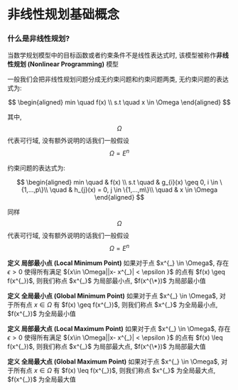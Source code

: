 # 非线性规划基础概念

### 什么是非线性规划?

当数学规划模型中的目标函数或者约束条件不是线性表达式时, 该模型被称作**非线性规划 (Nonlinear Programming)** 模型

一般我们会把非线性规划问题分成无约束问题和约束问题两类, 无约束问题的表达式为:

$$
\begin{aligned}
min \quad f(x) \\
s.t \quad x \in \Omega
\end{aligned}
$$

其中, $$\Omega$$ 代表可行域, 没有额外说明的话我们一般假设 $$\Omega = E^{n}$$

约束问题的表达式为:

$$
\begin{aligned}
min \quad & f(x) \\
s.t \quad & g_{i}(x) \geq 0, i \in \{1,...,p\}\\
\quad & h_{j}(x) = 0, j \in \{1,...,m\}\\
\quad & x \in \Omega
\end{aligned}
$$

同样 $$\Omega$$ 代表可行域, 没有额外说明的话我们一般假设 $$\Omega = E^{n}$$

**定义 局部最小点 (Local Minimum Point)** 如果对于点 $x^{_} \in \Omega$, 存在 $\epsilon > 0$ 使得所有满足 ${x\in \Omega||x- x^{_}| < \epsilon }$ 的点有 $f(x) \geq f(x^{_})$, 则我们称点 $x^{_}$ 为局部最小点, $f(x^{\*})$ 为局部最小值

**定义 全局最小点 (Global Minimum Point)** 如果对于点 $x^{_} \in \Omega$, 对于所有点 $x\in \Omega$ 有 $f(x) \geq f(x^{_})$, 则我们称点 $x^{_}$ 为全局最小点, $f(x^{_})$ 为全局最小值

**定义 局部最大点 (Local Maximum Point)** 如果对于点 $x^{_} \in \Omega$, 存在 $\epsilon > 0$ 使得所有满足 ${x\in \Omega||x- x^{_}| < \epsilon }$ 的点有 $f(x) \leq f(x^{_})$, 则我们称点 $x^{_}$ 为局部最大点, $f(x^{\*})$ 为局部最大值

**定义 全局最大点 (Global Maximum Point)** 如果对于点 $x^{_} \in \Omega$, 对于所有点 $x\in \Omega$ 有 $f(x) \leq f(x^{_})$, 则我们称点 $x^{_}$ 为全局最大点, $f(x^{_})$ 为全局最大值

